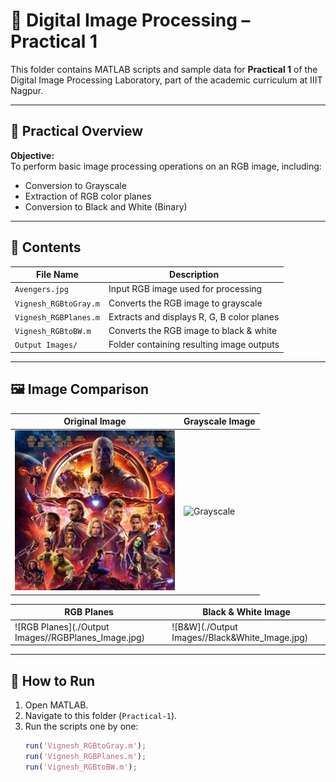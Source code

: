 # 🧪 Digital Image Processing – Practical 1

This folder contains MATLAB scripts and sample data for **Practical 1** of the Digital Image Processing Laboratory, part of the academic curriculum at IIIT Nagpur.

---

## 📌 Practical Overview

**Objective:**  
To perform basic image processing operations on an RGB image, including:

- Conversion to Grayscale
- Extraction of RGB color planes
- Conversion to Black and White (Binary)

---

## 📂 Contents

| File Name               | Description                               |
|-------------------------|-------------------------------------------|
| `Avengers.jpg`          | Input RGB image used for processing       |
| `Vignesh_RGBtoGray.m`   | Converts the RGB image to grayscale       |
| `Vignesh_RGBPlanes.m`   | Extracts and displays R, G, B color planes|
| `Vignesh_RGBtoBW.m`     | Converts the RGB image to black & white   |
| `Output Images/`        | Folder containing resulting image outputs |


---

## 🖼 Image Comparison

| Original Image           | Grayscale Image         |
|--------------------------|-------------------------|
| ![Original](./Avengers.jpg) | ![Grayscale](./GrayScale_Image.jpg) |

| RGB Planes               | Black & White Image     |
|--------------------------|-------------------------|
| ![RGB Planes](./Output Images//RGBPlanes_Image.jpg) | ![B&W](./Output Images//Black&White_Image.jpg) |

---

## 🚀 How to Run

1. Open MATLAB.
2. Navigate to this folder (`Practical-1`).
3. Run the scripts one by one:
   ```matlab
   run('Vignesh_RGBtoGray.m');
   run('Vignesh_RGBPlanes.m');
   run('Vignesh_RGBtoBW.m');

